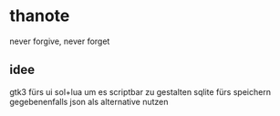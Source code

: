 # thanote
never forgive, never forget


## idee
gtk3 fürs ui
sol+lua um es scriptbar zu gestalten
sqlite fürs speichern
gegebenenfalls json als alternative nutzen
